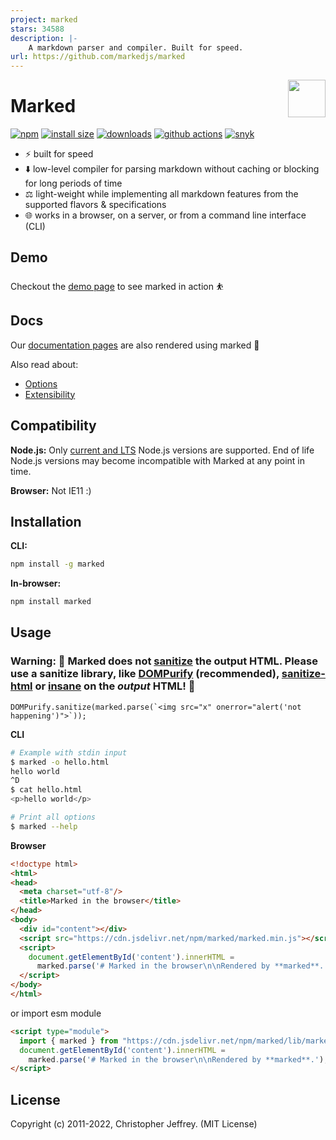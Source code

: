 ```yaml
---
project: marked
stars: 34588
description: |-
    A markdown parser and compiler. Built for speed.
url: https://github.com/markedjs/marked
---
```


<a href="https://marked.js.org">
  <img width="60px" height="60px" src="https://marked.js.org/img/logo-black.svg" align="right" />
</a>

# Marked

[![npm](https://badgen.net/npm/v/marked)](https://www.npmjs.com/package/marked)
[![install size](https://badgen.net/packagephobia/install/marked)](https://packagephobia.now.sh/result?p=marked)
[![downloads](https://badgen.net/npm/dt/marked)](https://www.npmjs.com/package/marked)
[![github actions](https://github.com/markedjs/marked/workflows/Tests/badge.svg)](https://github.com/markedjs/marked/actions)
[![snyk](https://snyk.io/test/npm/marked/badge.svg)](https://snyk.io/test/npm/marked)

- ⚡ built for speed
- ⬇️ low-level compiler for parsing markdown without caching or blocking for long periods of time
- ⚖️ light-weight while implementing all markdown features from the supported flavors & specifications
- 🌐 works in a browser, on a server, or from a command line interface (CLI)

## Demo

Checkout the [demo page](https://marked.js.org/demo/) to see marked in action ⛹️

## Docs

Our [documentation pages](https://marked.js.org) are also rendered using marked 💯

Also read about:

* [Options](https://marked.js.org/using_advanced)
* [Extensibility](https://marked.js.org/using_pro)

## Compatibility

**Node.js:** Only [current and LTS](https://nodejs.org/en/about/releases/) Node.js versions are supported. End of life Node.js versions may become incompatible with Marked at any point in time.

**Browser:** Not IE11 :)

## Installation

**CLI:**

```sh
npm install -g marked
```

**In-browser:**

```sh
npm install marked
```

## Usage

### Warning: 🚨 Marked does not [sanitize](https://marked.js.org/using_advanced#options) the output HTML. Please use a sanitize library, like [DOMPurify](https://github.com/cure53/DOMPurify) (recommended), [sanitize-html](https://github.com/apostrophecms/sanitize-html) or [insane](https://github.com/bevacqua/insane) on the *output* HTML! 🚨

```
DOMPurify.sanitize(marked.parse(`<img src="x" onerror="alert('not happening')">`));
```

**CLI**

``` bash
# Example with stdin input
$ marked -o hello.html
hello world
^D
$ cat hello.html
<p>hello world</p>
```

```bash
# Print all options
$ marked --help
```

**Browser**

```html
<!doctype html>
<html>
<head>
  <meta charset="utf-8"/>
  <title>Marked in the browser</title>
</head>
<body>
  <div id="content"></div>
  <script src="https://cdn.jsdelivr.net/npm/marked/marked.min.js"></script>
  <script>
    document.getElementById('content').innerHTML =
      marked.parse('# Marked in the browser\n\nRendered by **marked**.');
  </script>
</body>
</html>
```
or import esm module

```html
<script type="module">
  import { marked } from "https://cdn.jsdelivr.net/npm/marked/lib/marked.esm.js";
  document.getElementById('content').innerHTML =
    marked.parse('# Marked in the browser\n\nRendered by **marked**.');
</script>
```

## License

Copyright (c) 2011-2022, Christopher Jeffrey. (MIT License)

